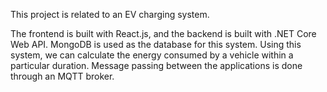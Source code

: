 This project is related to an EV charging system.

The frontend is built with React.js, and the backend is built with .NET Core Web API. 
MongoDB is used as the database for this system. Using this system, we can calculate the energy consumed by a vehicle within a particular duration.
Message passing between the applications is done through an MQTT broker.



